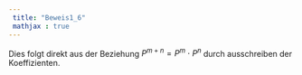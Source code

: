 ```yaml
---
 title: "Beweis1_6"
 mathjax : true
---
```

Dies folgt direkt aus der Beziehung $P^{m+n} = P^{m} \: \cdot \: P^{n}$
durch ausschreiben der Koeffizienten.
